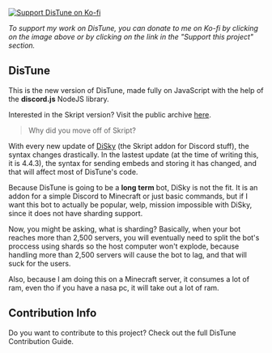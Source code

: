 [![Support DisTune on Ko-fi](https://storage.ko-fi.com/cdn/brandasset/kofi_s_tag_dark.png)](https://ko-fi.com/distune "Support DisTune on Ko-fi")

*To support my work on DisTune, you can donate to me on Ko-fi by clicking on the image above or by clicking on the link in the "Support this project" section.*

## DisTune

This is the new version of DisTune, made fully on JavaScript with the help of the **discord.js** NodeJS library.

Interested in the Skript version? Visit the public archive [here](https://github.com/CerialPvP/distune-sk).

> Why did you move off of Skript?

With every new update of [DiSky](https://github.com/DiSkyOrg/DiSky/releases/tag/4.4.3) (the Skript addon for Discord stuff), the syntax changes drastically. In the lastest update (at the time of writing this, it is 4.4.3), the syntax for sending embeds and storing it has changed, and that will affect most of DisTune's code.

Because DisTune is going to be a **long term** bot, DiSky is not the fit. It is an addon for a simple Discord to Minecraft or just basic commands, but if I want this bot to actually be popular, welp, mission impossible with DiSky, since it does not have sharding support.

Now, you might be asking, what is sharding? Basically, when your bot reaches more than 2,500 servers, you will eventually need to split the bot's proccess using shards so the host computer won't explode, because handling more than 2,500 servers will cause the bot to lag, and that will suck for the users.

Also, because I am doing this on a Minecraft server, it consumes a lot of ram, even tho if you have a nasa pc, it will take out a lot of ram.

## Contribution Info

Do you want to contribute to this project? Check out the full DisTune Contribution Guide.
